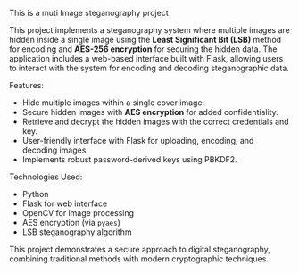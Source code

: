 This is a muti Image steganography project

This project implements a steganography system where multiple images are hidden inside a single image using the **Least Significant Bit (LSB)** method for encoding and **AES-256 encryption** for securing the hidden data. The application includes a web-based interface built with Flask, allowing users to interact with the system for encoding and decoding steganographic data.

Features:
- Hide multiple images within a single cover image.
- Secure hidden images with **AES encryption** for added confidentiality.
- Retrieve and decrypt the hidden images with the correct credentials and key.
- User-friendly interface with Flask for uploading, encoding, and decoding images.
- Implements robust password-derived keys using PBKDF2.

Technologies Used:
- Python
- Flask for web interface
- OpenCV for image processing
- AES encryption (via `pyaes`)
- LSB steganography algorithm

This project demonstrates a secure approach to digital steganography, combining traditional methods with modern cryptographic techniques.
